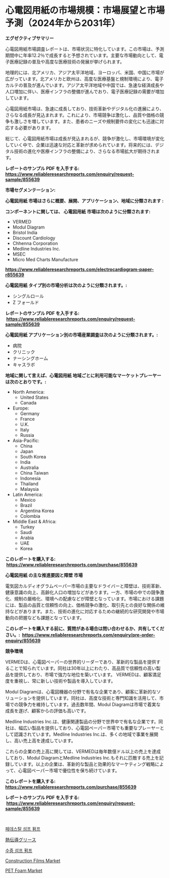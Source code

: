 <p><h1>心電図用紙の市場規模：市場展望と市場予測（2024年から2031年）</h1></p><p><strong>エグゼクティブサマリー</strong></p>
<p><p>心電図用紙市場調査レポートは、市場状況に特化しています。この市場は、予測期間中に年率12.2％で成長すると予想されています。主要な市場動向として、電子医療記録の普及や高度な医療技術の発展が挙げられます。</p><p>地理的には、北アメリカ、アジア太平洋地域、ヨーロッパ、米国、中国に市場が広がっています。北アメリカと欧州は、高度な医療基盤と規制環境により、電子カルテの普及が進んでいます。アジア太平洋地域や中国では、急速な経済成長や人口増加に伴い、医療インフラの整備が進んでおり、電子医療記録の需要が増加しています。</p><p>心電図用紙市場は、急速に成長しており、技術革新やデジタル化の進展により、さらなる成長が見込まれます。これにより、市場競争は激化し、品質や価格の競争も激しさを増しています。また、患者のニーズや規制要件の変化にも迅速に対応する必要があります。</p><p>総じて、心電図用紙市場は成長が見込まれるが、競争が激化し、市場環境が変化していく中で、企業は迅速な対応と革新が求められています。将来的には、デジタル技術の進化や医療インフラの整備により、さらなる市場拡大が期待されます。</p></p>
<p><strong>レポートのサンプル PDF を入手する: <a href="https://www.reliableresearchreports.com/enquiry/request-sample/855639">https://www.reliableresearchreports.com/enquiry/request-sample/855639</a></strong></p>
<p><strong>市場セグメンテーション:</strong></p>
<p><strong> 心電図用紙 市場はさらに概要、展開、アプリケーション、地域に分類されます :</strong></p>
<p><strong>コンポーネントに関しては、 心電図用紙 市場は次のように分類されます: &nbsp;</strong></p>
<p><ul><li>VERMED</li><li>Modul Diagram</li><li>Bristol India</li><li>Discount Cardiology</li><li>Chhenna Corporation</li><li>Medline Industries Inc.</li><li>MSEC</li><li>Micro Med Charts Manufacture</li></ul></p>
<p><strong><a href="https://www.reliableresearchreports.com/electrocardiogram-paper-r855639">https://www.reliableresearchreports.com/electrocardiogram-paper-r855639</a></strong></p>
<p><strong> 心電図用紙 タイプ別の市場分析は次のように分類されます。:</strong></p>
<p><ul><li>シングルロール</li><li>Z フォールド</li></ul></p>
<p><strong>レポートのサンプル PDF を入手する: &nbsp;<a href="https://www.reliableresearchreports.com/enquiry/request-sample/855639">https://www.reliableresearchreports.com/enquiry/request-sample/855639</a></strong></p>
<p><strong> 心電図用紙 アプリケーション別の市場産業調査は次のように分類されます。:</strong></p>
<p><ul><li>病院</li><li>クリニック</li><li>ナーシングホーム</li><li>キャスラボ</li></ul></p>
<p><strong>地域に関して言えば、心電図用紙 地域ごとに利用可能なマーケットプレーヤーは次のとおりです。:</strong></p>
<p><ul>
    <li>
        North America:
        <ul>
            <li>United States</li>
            <li>Canada</li>
        </ul>
    </li>
    <li>
        Europe:
        <ul>
            <li>Germany</li>
            <li>France</li>
            <li>U.K.</li>
            <li>Italy</li>
            <li>Russia</li>
        </ul>
    </li>
    <li>
        Asia-Pacific:
        <ul>
            <li>China</li>
            <li>Japan</li>
            <li>South Korea</li>
            <li>India</li>
            <li>Australia</li>
            <li>China Taiwan</li>
            <li>Indonesia</li>
            <li>Thailand</li>
            <li>Malaysia</li>
        </ul>
    </li>
    <li>
        Latin America:
        <ul>
            <li>Mexico</li>
            <li>Brazil</li>
            <li>Argentina Korea</li>
            <li>Colombia</li>
        </ul>
    </li>
    <li>
        Middle East & Africa:
        <ul>
            <li>Turkey</li>
            <li>Saudi</li>
            <li>Arabia</li>
            <li>UAE</li>
            <li>Korea</li>
        </ul>
    </li>
    </ul></p>
<p><strong>このレポートを購入する: &nbsp;<a href="https://www.reliableresearchreports.com/purchase/855639">https://www.reliableresearchreports.com/purchase/855639</a></strong></p>
<p><strong>心電図用紙 の主な推進要因と障壁 市場</strong></p>
<p><p>電気図カルディオグラムペーパー市場の主要なドライバーと障壁は、技術革新、健康意識の向上、高齢化人口の増加などがあります。一方、市場の中での競争激化、規制の厳格化、環境への配慮などが障壁となっています。市場における課題には、製品の品質と信頼性の向上、価格競争の激化、取引先との良好な関係の維持などがあります。また、技術の進化に対応するための継続的な研究開発や市場動向の把握なども課題となっています。</p></p>
<p><strong>このレポートを購入する前に、質問がある場合は問い合わせるか、共有してください。:&nbsp; <a href="https://www.reliableresearchreports.com/enquiry/pre-order-enquiry/855639">https://www.reliableresearchreports.com/enquiry/pre-order-enquiry/855639</a></strong></p>
<p><strong>競争環境</strong></p>
<p><p>VERMEDは、心電図ペーパーの世界的リーダーであり、革新的な製品を提供することで知られています。同社は30年以上にわたり、高品質で信頼性の高い製品を提供しており、市場で強力な地位を築いています。 VERMEDは、顧客満足度を重視し、常に新しい技術や製品を導入しています。</p><p>Modul Diagramは、心電図機器の分野で有名な企業であり、顧客に革新的なソリューションを提供しています。同社は、高度な技術と専門知識を活用して、市場での競争力を維持しています。過去数年間、Modul Diagramは市場で着実な成長を遂げ、顧客からの評価も高いです。</p><p>Medline Industries Inc.は、健康関連製品の分野で世界中で有名な企業です。同社は、幅広い製品を提供しており、心電図ペーパー市場でも重要なプレーヤーとして認識されています。Medline Industries Inc.は、多くの地域で事業を展開し、高い売上高を達成しています。</p><p>これらの企業の売上高に関しては、VERMEDは毎年数億ドル以上の売上を達成しており、Modul DiagramとMedline Industries Inc.もそれに匹敵する売上を記録しています。以上の企業は、革新的な製品と効果的なマーケティング戦略によって、心電図ペーパー市場で優位性を保ち続けています。</p></p>
<p><strong>このレポートを購入する: &nbsp; <a href="https://www.reliableresearchreports.com/purchase/855639">https://www.reliableresearchreports.com/purchase/855639</a></strong></p>
<p><strong>レポートのサンプル PDF を入手する: &nbsp;<a href="https://www.reliableresearchreports.com/enquiry/request-sample/855639">https://www.reliableresearchreports.com/enquiry/request-sample/855639</a></strong><strong></strong></p>
<p>&nbsp;</p>
<p><p><a href="https://github.com/OwenHamiytll568745/Market-Research-Report-List-1/blob/main/775847518194.md">페데스탈 섬프 펌프</a></p><p><a href="https://github.com/dandier2003/Market-Research-Report-List-1/blob/main/125636619794.md">熱伝導グリース</a></p><p><a href="https://github.com/vdhdwjyp90142/Market-Research-Report-List-1/blob/main/746457218193.md">수중 섬프 펌프</a></p><p><a href="https://issuu.com/reportprime-2/docs/construction-films-market-size-2030.pptx">Construction Films Market</a></p><p><a href="https://issuu.com/reportprime-2/docs/pet-foam-market-size-2030.pptx">PET Foam Market</a></p></p>